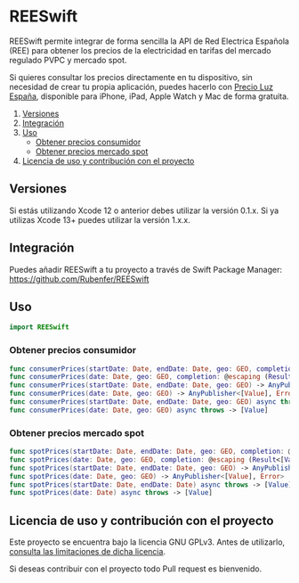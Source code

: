 # REESwift

REESwift permite integrar de forma sencilla la API de Red Electrica Española (REE) para obtener los precios de la electricidad en tarifas del mercado regulado PVPC y mercado spot.

Si quieres consultar los precios directamente en tu dispositivo, sin necesidad de crear tu propia aplicación, puedes hacerlo con [Precio Luz España](https://apps.apple.com/es/app/precio-luz-españa/id1487330692), disponible para iPhone, iPad, Apple Watch y Mac de forma gratuita. 

1. [Versiones](#versiones)
2. [Integración](#integración)
3. [Uso](#uso)
    - [Obtener precios consumidor](#obtener-precios-consumidor)
    - [Obtener precios mercado spot](#obtener-precios-mercado-spot)
4. [Licencia de uso y contribución con el proyecto](#licencia-de-uso-y-contribución-con-el-proyecto)

## Versiones

Si estás utilizando Xcode 12 o anterior debes utilizar la versión 0.1.x.
Si ya utilizas Xcode 13+ puedes utilizar la versión 1.x.x.

## Integración

Puedes añadir REESwift a tu proyecto a través de Swift Package Manager: https://github.com/Rubenfer/REESwift

## Uso

```swift
import REESwift
```

### Obtener precios consumidor

```swift
func consumerPrices(startDate: Date, endDate: Date, geo: GEO, completion: @escaping (Result<[Value], Error>) -> Void)
func consumerPrices(date: Date, geo: GEO, completion: @escaping (Result<[Value], Error>) -> Void)
func consumerPrices(startDate: Date, endDate: Date, geo: GEO) -> AnyPublisher<[Value], Error>
func consumerPrices(date: Date, geo: GEO) -> AnyPublisher<[Value], Error>
func consumerPrices(startDate: Date, endDate: Date, geo: GEO) async throws -> [Value]
func consumerPrices(date: Date, geo: GEO) async throws -> [Value]
```

### Obtener precios mercado spot

```swift
func spotPrices(startDate: Date, endDate: Date, geo: GEO, completion: @escaping (Result<[Value], Error>) -> Void)
func spotPrices(date: Date, geo: GEO, completion: @escaping (Result<[Value], Error>) -> Void)
func spotPrices(startDate: Date, endDate: Date, geo: GEO) -> AnyPublisher<[Value], Error>
func spotPrices(date: Date, geo: GEO) -> AnyPublisher<[Value], Error>
func spotPrices(startDate: Date, endDate: Date) async throws -> [Value]
func spotPrices(date: Date) async throws -> [Value]
```

## Licencia de uso y contribución con el proyecto

Este proyecto se encuentra bajo la licencia GNU GPLv3. Antes de utilizarlo, [consulta las limitaciones de dicha licencia](https://github.com/Rubenfer/REESwift/blob/main/LICENSE).

Si deseas contribuir con el proyecto todo Pull request es bienvenido. 
